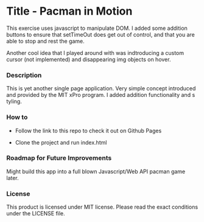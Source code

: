 # Title - Pacman in Motion

This exercise uses javascript to manipulate DOM. I added some addition buttons to ensure that setTimeOut does get out of control, and that you are able to stop and rest the game.

Another cool idea that I played around with was indtroducing a custom cursor (not implemented) and disappearing img objects on hover.

### Description

This is yet another single page application. Very simple concept introduced and provided by the MIT xPro program. I added addition functionality and s
tyling.
### How to 

- Follow the link to this repo to check it out on Github Pages

- Clone the project and run index.html


### Roadmap for Future Improvements

Might build this app into a full blown Javascript/Web API pacman game later.
   
   
### License
This product is licensed under MIT license. Please read the exact conditions under the LICENSE file.

